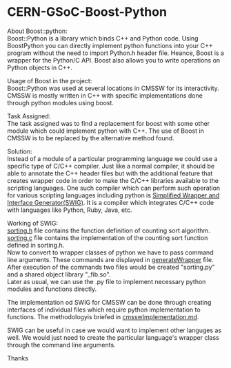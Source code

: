 # CERN-GSoC-Boost-Python

About Boost::python:  
Boost::Python is a library which binds C++ and Python code. Using BoostPython you can directly implement python functions into your C++ program without the need to import Python.h header file. Heance, Boost is a wrapper for the Python/C API. Boost also allows you to write operations on Python objects in C++.


Usage of Boost in the project:  
Boost::Python was used at several locations in CMSSW for its interactivity. CMSSW is mostly written in C++ with specific implementations done through python modules using boost.


Task Assigned:  
The task assigned was to find a replacement for boost with some other module which could implement python with C++. The use of Boost in CMSSW is to be replaced by the alternative method found.


Solution:  
Instead of a module of a particular programming language we could use a specific type of C/C++ compiler. Just like a normal compiler, it should be able to annotate the C++ header files but with the additional feature that creates wrapper code in order to make the C/C++ libraries available to the scripting languages. 
One such compiler which can perform such operation for various scripting languages including python is [Simplified Wrapper and Interface Generator(SWIG)](http://www.swig.org/). It is a compiler which integrates C/C++ code with languages like Python, Ruby, Java, etc. 


Working of SWIG:  
[sorting.h](https://github.com/KushMehta1511/CERN-GSoC-Boost-Python/blob/main/sorting.h) file contains the function definition of counting sort algorithm.  
[sorting.c](https://github.com/KushMehta1511/CERN-GSoC-Boost-Python/blob/main/sorting.c) file contains the implementation of the counting sort function defined in sorting.h.  
Now to convert to wrapper classes of python we have to pass command line arguments. These commands are displayed in [generateWrapper](https://github.com/KushMehta1511/CERN-GSoC-Boost-Python/blob/main/generateWrapper) file.  
After execution of the commands two files would be created "sorting.py" and a shared object library "_fib.so".  
Later as usual, we can use the .py file to implement necessary python modules and functions directly.    

The implementation od SWIG for CMSSW can be done through creating interfaces of individual files which require python implementation to functions. The methodologyis briefed in [cmsswImplementation.md](https://github.com/KushMehta1511/CERN-GSoC-Boost-Python/blob/main/cmsswImplementation.md).

SWIG can be useful in case we would want to implement other languges as well. We would just need to create the particular language's wrapper class through the command line arguments.

Thanks
